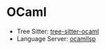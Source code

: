 # OCaml

- Tree Sitter: [tree-sitter-ocaml](https://github.com/tree-sitter/tree-sitter-ocaml)
- Language Server: [ocamllsp](https://github.com/ocaml/ocaml-lsp)
